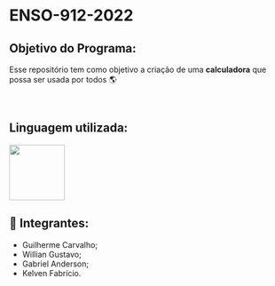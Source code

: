 # ENSO-912-2022

## Objetivo do Programa:
Esse repositório tem como objetivo a criação de uma **calculadora** que possa ser usada por todos 🌎

<br>

## Linguagem utilizada:
<img src= "https://marcas-logos.net/wp-content/uploads/2020/11/Java-logo.png" height = 100>

<br>

## 🧑 Integrantes:
- Guilherme Carvalho;
- Willian Gustavo;
- Gabriel Anderson;
- Kelven Fabrício.
